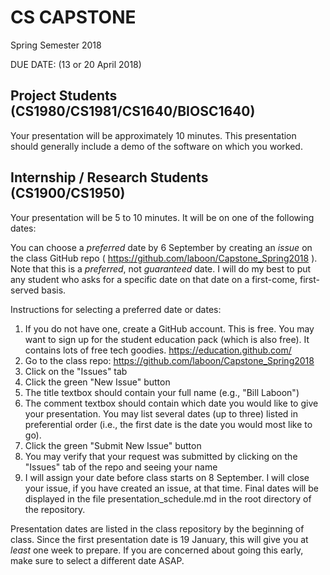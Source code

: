 # CS CAPSTONE
Spring Semester 2018

DUE DATE: (13 or 20 April 2018)

## Project Students (CS1980/CS1981/CS1640/BIOSC1640)

Your presentation will be approximately 10 minutes.   This presentation should generally include a demo of the software on which you worked.

## Internship / Research Students (CS1900/CS1950)

Your presentation will be 5 to 10 minutes.  It will be on one of the following dates:

You can choose a _preferred_ date by 6 September by creating an _issue_ on the class GitHub repo ( https://github.com/laboon/Capstone_Spring2018 ).  Note that this is a _preferred_, not _guaranteed_ date.  I will do my best to put any student who asks for a specific date on that date on a first-come, first-served basis.

Instructions for selecting a preferred date or dates:

1. If you do not have one, create a GitHub account.  This is free.  You may want to sign up for the student education pack (which is also free).  It contains lots of free tech goodies.  https://education.github.com/
2. Go to the class repo: https://github.com/laboon/Capstone_Spring2018
3. Click on the "Issues" tab
4. Click the green "New Issue" button
5. The title textbox should contain your full name (e.g., "Bill Laboon")
6. The comment textbox should contain which date you would like to give your presentation.  You may list several dates (up to three) listed in preferential order (i.e., the first date is the date you would most like to go).
7. Click the green "Submit New Issue" button
8. You may verify that your request was submitted by clicking on the "Issues" tab of the repo and seeing your name
9. I will assign your date before class starts on 8 September.  I will close your issue, if you have created an issue, at that time.  Final dates will be displayed in the file presentation_schedule.md in the root directory of the repository.

Presentation dates are listed in the class repository by the beginning of class.  Since the first presentation date is 19 January, this will give you at _least_ one week to prepare.  If you are concerned about going this early, make sure to select a different date ASAP.
